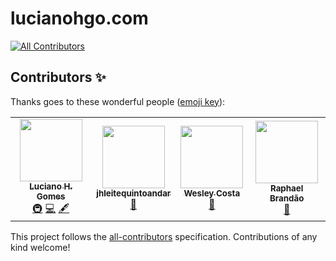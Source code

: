# lucianohgo.com
<!-- ALL-CONTRIBUTORS-BADGE:START - Do not remove or modify this section -->
[![All Contributors](https://img.shields.io/badge/all_contributors-4-orange.svg?style=flat-square)](#contributors-)
<!-- ALL-CONTRIBUTORS-BADGE:END -->

## Contributors ✨

Thanks goes to these wonderful people ([emoji key](https://allcontributors.org/docs/en/emoji-key)):

<!-- ALL-CONTRIBUTORS-LIST:START - Do not remove or modify this section -->
<!-- prettier-ignore-start -->
<!-- markdownlint-disable -->
<table>
  <tr>
    <td align="center"><a href="https://github.com/lucianohgo"><img src="https://avatars3.githubusercontent.com/u/7462600?v=4" width="100px;" alt=""/><br /><sub><b>Luciano H. Gomes</b></sub></a><br /><a href="#infra-lucianohgo" title="Infrastructure (Hosting, Build-Tools, etc)">🚇</a> <a href="https://github.com/lucianohgo/lucianohgo.com/commits?author=lucianohgo" title="Code">💻</a> <a href="#content-lucianohgo" title="Content">🖋</a></td>
    <td align="center"><a href="https://github.com/jhleitequintoandar"><img src="https://avatars3.githubusercontent.com/u/11929051?v=4" width="100px;" alt=""/><br /><sub><b>jhleitequintoandar</b></sub></a><br /><a href="https://github.com/lucianohgo/lucianohgo.com/pulls?q=is%3Apr+reviewed-by%3Ajhleitequintoandar" title="Reviewed Pull Requests">👀</a></td>
    <td align="center"><a href="https://github.com/wescosta"><img src="https://avatars1.githubusercontent.com/u/1816129?v=4" width="100px;" alt=""/><br /><sub><b>Wesley Costa</b></sub></a><br /><a href="https://github.com/lucianohgo/lucianohgo.com/pulls?q=is%3Apr+reviewed-by%3Awescosta" title="Reviewed Pull Requests">👀</a></td>
    <td align="center"><a href="https://github.com/raphaelbs"><img src="https://avatars1.githubusercontent.com/u/11169832?v=4" width="100px;" alt=""/><br /><sub><b>Raphael Brandão</b></sub></a><br /><a href="https://github.com/lucianohgo/lucianohgo.com/pulls?q=is%3Apr+reviewed-by%3Araphaelbs" title="Reviewed Pull Requests">👀</a></td>
  </tr>
</table>

<!-- markdownlint-enable -->
<!-- prettier-ignore-end -->
<!-- ALL-CONTRIBUTORS-LIST:END -->

This project follows the [all-contributors](https://github.com/all-contributors/all-contributors) specification. Contributions of any kind welcome!

